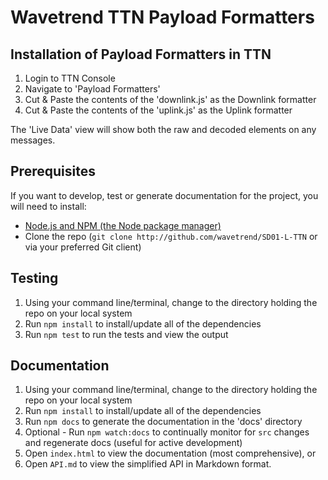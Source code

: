 # Wavetrend TTN Payload Formatters

## Installation of Payload Formatters in TTN

1. Login to TTN Console
2. Navigate to 'Payload Formatters'
3. Cut & Paste the contents of the 'downlink.js' as the Downlink formatter
4. Cut & Paste the contents of the 'uplink.js' as the Uplink formatter

The 'Live Data' view will show both the raw and decoded elements on any messages.

## Prerequisites

If you want to develop, test or generate documentation for the project, 
you will need to install:

* [Node.js and NPM (the Node package manager)](https://nodejs.org/en/download/)
* Clone the repo (`git clone http://github.com/wavetrend/SD01-L-TTN` or via 
  your preferred Git client)

## Testing

1. Using your command line/terminal, change to the directory holding
   the repo on your local system
2. Run `npm install` to install/update all of the dependencies
3. Run `npm test` to run the tests and view the output

## Documentation

1. Using your command line/terminal, change to the directory holding 
   the repo on your local system
2. Run `npm install` to install/update all of the dependencies
3. Run `npm docs` to generate the documentation in the 'docs' directory
4. Optional - Run `npm watch:docs` to continually monitor for `src` changes 
and regenerate docs (useful for active development)
5. Open `index.html` to view the documentation (most comprehensive), or
6. Open `API.md` to view the simplified API in Markdown format.
